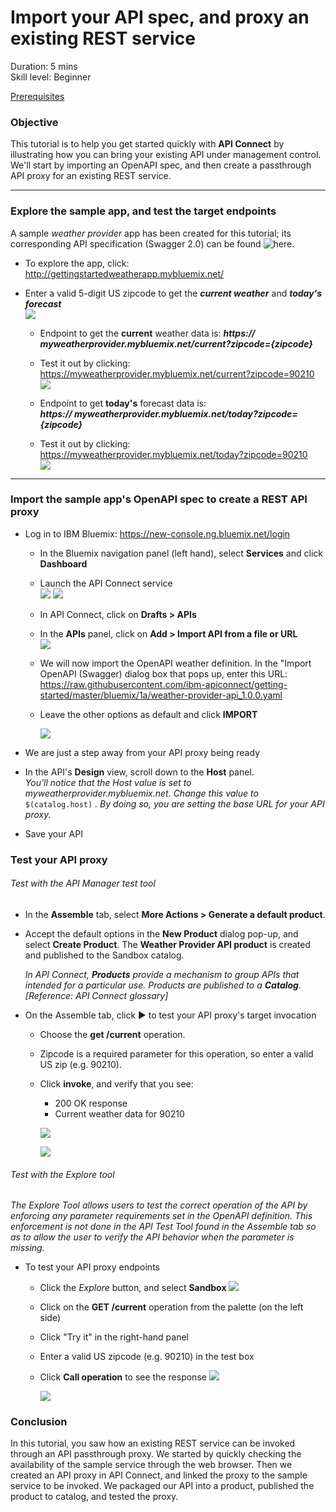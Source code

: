 # Import your API spec, and proxy an existing REST service
Duration: 5 mins  
Skill level: Beginner  

<a href="https://github.com/ibm-apiconnect/getting-started/tree/master/bluemix/0-prereq" target="blank">Prerequisites</a>

### Objective
This tutorial is to help you get started quickly with **API Connect** by illustrating how you can bring your existing API under management control. We'll start by importing an OpenAPI spec, and then create a passthrough API proxy for an existing REST service.

---


### Explore the sample app, and test the target endpoints
A sample _weather provider_ app has been created for this tutorial; its corresponding API specification (Swagger 2.0) can be found ![here](https://raw.githubusercontent.com/ibm-apiconnect/getting-started/master/bluemix/1a/weather-provider-api_1.0.0.yaml).
- To explore the app, click: http://gettingstartedweatherapp.mybluemix.net/
- Enter a valid 5-digit US zipcode to get the _**current weather**_ and _**today's forecast**_  
![](images/explore-weatherapp-1.png)

  - Endpoint to get the **current** weather data is:     _**https:// myweatherprovider<span></span>.mybluemix.net/current?zipcode={zipcode}**_
  - Test it out by clicking: https://myweatherprovider.mybluemix.net/current?zipcode=90210  
  ![](images/explore-weatherapp-2.png)

  - Endpoint to get **today's** forecast data is:  
   _**https:// myweatherprovider<span></span>.mybluemix.net/today?zipcode={zipcode}**_
  - Test it out by clicking: https://myweatherprovider.mybluemix.net/today?zipcode=90210  
  ![](images/explore-weatherapp-3.png)


---

### Import the sample app's OpenAPI spec to create a REST API proxy
- Log in to IBM Bluemix: https://new-console.ng.bluemix.net/login
  - In the Bluemix navigation panel (left hand), select **Services** and click **Dashboard**
  - Launch the API Connect service  
   ![](images/login-1.png)   ![](images/login-2.png)  
  - In API Connect, click on **Drafts > APIs**
  - In the **APIs** panel, click on **Add > Import API from a file or URL**  
    ![](images/import-1.png) 
 
  - We will now import the OpenAPI weather definition.  In the "Import OpenAPI (Swagger) dialog box that pops up, enter this URL:
https://raw.githubusercontent.com/ibm-apiconnect/getting-started/master/bluemix/1a/weather-provider-api_1.0.0.yaml
  - Leave the other options as default and click **IMPORT**  

    ![](images/import-2.png)  

- We are just a step away from your API proxy being ready
- In the API's **Design** view, scroll down to the **Host** panel.   
_You'll notice that the Host value is set to myweatherprovider.mybluemix.net. Change this value to_ ```$(catalog.host)``` _. By doing so, you are setting the base URL for your API proxy._
- Save your API  




### Test your API proxy
###### Test with the _API Manager test tool_
- In the **Assemble** tab, select **More Actions > Generate a default product**.

- Accept the default options in the **New Product** dialog pop-up, and select **Create Product**. The **Weather Provider API product** is created and published to the Sandbox catalog.  

  _In API Connect, **Products** provide a mechanism to  group APIs that intended for a particular use. Products are published to a **Catalog**.  [Reference: API Connect glossary]_

- On the Assemble tab, click ► to test your API proxy's target invocation
  - Choose the **get /current** operation.  
  - Zipcode is a required parameter for this operation, so enter a valid US zip (e.g. 90210).  
  - Click **invoke**, and verify that you see:
    - 200 OK response
    - Current weather data for 90210  

    ![](/bluemix/1b/images/test-invoke-1.png)

    ![](/bluemix/1b/images/test-invoke-1.png)  




###### Test with the _Explore tool_
_The Explore Tool allows users to test the correct operation of the API by enforcing any parameter requirements set in the OpenAPI definition. This enforcement is not done in the API Test Tool found in the Assemble tab so as to allow the user to verify the API behavior when the parameter is missing._
- To test your API proxy endpoints
  - Click the _Explore_ button, and select **Sandbox**
    ![](images/test-explore-1.png)
  - Click on the **GET /current** operation from the palette (on the left side)
  - Click "Try it" in the right-hand panel  
  - Enter a valid US zipcode (e.g. 90210) in the test box
  - Click **Call operation** to see the response
  ![](images/test-explore-2.png)

    ![](images/test-explore-3.png)


### Conclusion
In this tutorial, you saw how an existing REST service can be invoked through an API passthrough proxy. We started by quickly checking the availability of the sample service through the web browser. Then we created an API proxy in API Connect, and linked the proxy to the sample service to be invoked. We packaged our API into a product, published the product to catalog, and tested the proxy.

